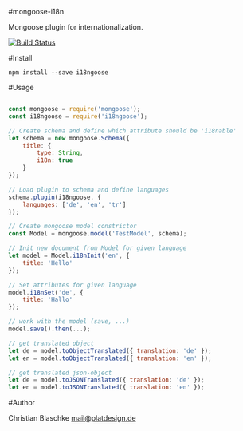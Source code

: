 #mongoose-i18n

Mongoose plugin for internationalization.

[![Build Status](https://travis-ci.org/platdesign/i18ngoose.svg?branch=master)](https://travis-ci.org/platdesign/i18ngoose)

#Install

`npm install --save i18ngoose`


#Usage

```javascript

const mongoose = require('mongoose');
const i18ngoose = require('i18ngoose');

// Create schema and define which attribute should be 'i18nable'
let schema = new mongoose.Schema({
	title: {
		type: String,
		i18n: true
	}
});

// Load plugin to schema and define languages
schema.plugin(i18ngoose, {
	languages: ['de', 'en', 'tr']
});

// Create mongoose model constrictor
const Model = mongoose.model('TestModel', schema);

// Init new document from Model for given language
let model = Model.i18nInit('en', {
	title: 'Hello'
});

// Set attributes for given language
model.i18nSet('de', {
	title: 'Hallo'
});

// work with the model (save, ...)
model.save().then(...);

// get translated object
let de = model.toObjectTranslated({ translation: 'de' });
let en = model.toObjectTranslated({ translation: 'en' });

// get translated json-object
let de = model.toJSONTranslated({ translation: 'de' });
let en = model.toJSONTranslated({ translation: 'en' });
```



#Author

Christian Blaschke <mail@platdesign.de>
